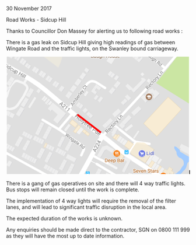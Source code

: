 30 November 2017

Road Works - Sidcup Hill

Thanks to Councillor Don Massey for alerting us to following road works :

There is a gas leak on Sidcup Hill giving high readings of gas between Wingate Road and the traffic lights, on the Swanley bound carriageway.

![Image](images/nm0342_1.png)

There is a gang of gas operatives on site and there will 4 way traffic lights. Bus stops will remain closed until the work is complete.

The implementation of 4 way lights will require the removal of the filter lanes, and will lead to significant traffic disruption in the local area.

The expected duration of the works is unknown.

Any enquiries should be made direct to the contractor, SGN on 0800 111 999 as they will have the most up to date information.
